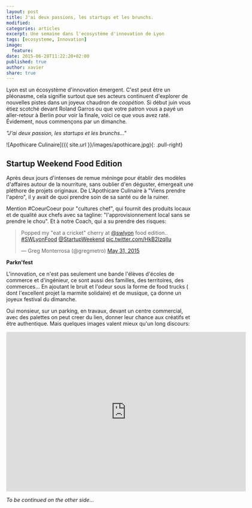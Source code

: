 ```yaml
---
layout: post
title: J'ai deux passions, les startups et les brunchs.
modified:
categories: articles
excerpt: Une semaine dans l'ecosystème d'innovation de Lyon
tags: [ecosysteme, Innovation]
image:
  feature:
date: 2015-06-28T11:22:20+02:00
published: true
author: xavier
share: true
---
```


<!-- # Une semaine dans l'écosystème d'innovation de Lyon
 -->
Lyon est un écosystème d'innovation émergent. C'est peut être un pléonasme, cela signifie surtout que ses acteurs continuent d'explorer de nouvelles pistes dans un joyeux chaudron de _coopétion_. Si début juin vous étiez scotché devant Roland Garros ou que votre patron vous a payé un aller-retour à Berlin pour voir la finale, voici ce que vous avez raté. Évidement, nous commençons par un dimanche.

_"J'ai deux passion, les startups et les brunchs..."_

![Apothicare Culinaire]({{ site.url }}/images/apothicare.jpg){: .pull-right}

## Startup Weekend Food Edition 


Après deux jours d'intenses de remue méninge pour établir des modèles d'affaires autour de la nourriture, sans oublier d'en déguster, émergeait une pléthore de projets originaux. De L'Apothicare Culinaire à "Viens prendre l'apéro", il y avait de quoi prendre soin de sa santé ou de la ruiner. 

Mention #CoeurCoeur pour "cultures chef", qui fournit des produits locaux et de qualité aux chefs avec sa tagline: "l'approvisionnement local sans se prendre le chou". Et à notre Coach, qui a su prendre des risques: 

<blockquote class="twitter-video" lang="en"><p lang="en" dir="ltr">Popped my &quot;eat a cricket&quot; cherry at <a href="https://twitter.com/swlyon">@swlyon</a> food edition.. <a href="https://twitter.com/hashtag/SWLyonFood?src=hash">#SWLyonFood</a> <a href="https://twitter.com/StartupWeekend">@StartupWeekend</a> <a href="http://t.co/HkB2IzqIIu">pic.twitter.com/HkB2IzqIIu</a></p>&mdash; Greg Monterrosa (@gregmetro) <a href="https://twitter.com/gregmetro/status/605040949086040065">May 31, 2015</a></blockquote>
<script async src="//platform.twitter.com/widgets.js" charset="utf-8"></script>



**Parkn'fest**

L'innovation, ce n'est pas seulement une bande l'élèves d'écoles de commerce et d'ingénieur, ce sont aussi des familles, des territoires, des commerces... En ajoutant le bruit et l'odeur sous la forme de food trucks ( dont l'excellent projet la marmite solidaire) et de musique, ça donne un joyeux festival du dimanche. 

Oui monsieur, sur un parking, en travaux, devant un centre commercial, avec des palettes on peut creer du lien, donner leur chance aux créatifs et être authentique. Mais quelques images valent mieux qu'un long discours:

<iframe src="https://www.flickr.com/photos/133811245@N04/18595558265/in/album-72157653819287490/player/" width="640" height="427" frameborder="0" allowfullscreen webkitallowfullscreen mozallowfullscreen oallowfullscreen msallowfullscreen></iframe>


_To be continued on the other side..._
